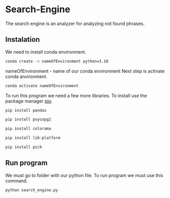 # Search-Engine
The search engine is an analyzer for analyzing not found phrases.

## Instalation
We need to install conda environment.
```bash
conda create -n nameOfEnvironment python=3.10
```
nameOfEnvironment - name of our conda environment
Next step is activate conda anvironment.
```bash
conda activate nameOfEnvironment
```
To run this program we need a few more libraries. To install use the package manager [pip](https://pip.pypa.io/en/stable/).
```bash
pip install pandas
```
```bash
pip install psycopg2
```
```bash
pip install colorama
```
```bash
pip install lib-platform
```
```bash
pip install pick
```
## Run program
We must go to folder with our python file. To run program we must use this command.
```bash
python search_engine.py
```
